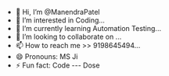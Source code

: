 - 👋 Hi, I’m @ManendraPatel
- 👀 I’m interested in Coding...
- 🌱 I’m currently learning Automation Testing...
- 💞️ I’m looking to collaborate on ...
- 📫 How to reach me >> 9198645494...
- 😄 Pronouns: MS Ji
- ⚡ Fun fact: Code --- Dose

<!---
ManendraPatel/ManendraPatel is a ✨ special ✨ repository because its `README.md` (this file) appears on your GitHub profile.
You can click the Preview link to take a look at your changes.
--->
